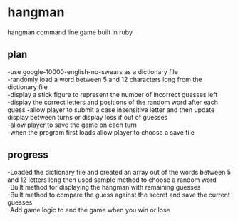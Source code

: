 # hangman  

hangman command line game built in ruby  

## plan  

-use google-10000-english-no-swears as a dictionary file  
-randomly load a word between 5 and 12 characters long from the dictionary file  
-display a stick figure to represent the number of incorrect guesses left  
-display the correct letters and positions of the random word after each guess 
-allow player to submit a case insensitive letter and then update display between turns or display loss if out of guesses  
-allow player to save the game on each turn  
-when the program first loads allow player to choose a save file  

## progress  

-Loaded the dictionary file and created an array out of the words between 5 and 12 letters long then used sample method to choose a random word  
-Built method for displaying the hangman with remaining guesses  
-Built method to compare the guess against the secret and save the current guesses  
-Add game logic to end the game when you win or lose  